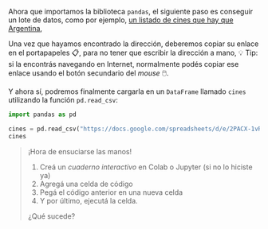 Ahora que importamos la biblioteca `pandas`, el siguiente paso es conseguir un lote de datos, como por ejemplo, [un listado de cines que hay que Argentina](https://docs.google.com/spreadsheets/d/e/2PACX-1vRSa9oM9fC-QlT7VOeGhZQtrWnlNSTsk3U8DWGTOXUWtPH6u9o5O5eZ0kTg8mFTwAn9vMdGRK7o2SPB/pub?gid=969960562&single=true&output=csv),

Una vez que hayamos encontrado la dirección, deberemos copiar su enlace en el portapapeles 📋, para no tener que escribir la dirección a mano, 💡 Tip: si la encontrás navegando en Internet, normalmente podés copiar ese enlace usando el botón secundario del _mouse_ 🖱️.

Y ahora sí, podremos finalmente cargarla en un `DataFrame` llamado `cines` utilizando la función `pd.read_csv`:

```python
import pandas as pd

cines = pd.read_csv("https://docs.google.com/spreadsheets/d/e/2PACX-1vRSa9oM9fC-QlT7VOeGhZQtrWnlNSTsk3U8DWGTOXUWtPH6u9o5O5eZ0kTg8mFTwAn9vMdGRK7o2SPB/pub?gid=969960562&single=true&output=csv")
cines
```

> ¡Hora de ensuciarse las manos! 
> 
> 1. Creá un _cuaderno interactivo_ en Colab o Jupyter (si no lo hiciste ya)
> 2. Agregá una celda de código
> 3. Pegá el código anterior en una nueva celda
> 4. Y por último, ejecutá la celda. 
>
> ¿Qué sucede? 
